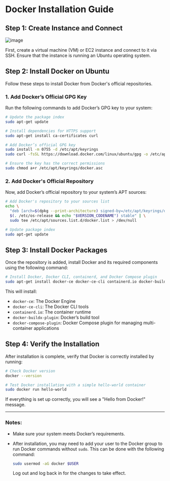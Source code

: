 # Docker Installation Guide

## Step 1: Create Instance and Connect

![image](https://github.com/user-attachments/assets/58df257c-428e-4035-ab10-6ea574078895)

First, create a virtual machine (VM) or EC2 instance and connect to it via SSH. Ensure that the instance is running an Ubuntu operating system.

## Step 2: Install Docker on Ubuntu

Follow these steps to install Docker from Docker's official repositories.

### 1. Add Docker’s Official GPG Key

Run the following commands to add Docker’s GPG key to your system:

```bash
# Update the package index
sudo apt-get update

# Install dependencies for HTTPS support
sudo apt-get install ca-certificates curl

# Add Docker’s official GPG key
sudo install -m 0755 -d /etc/apt/keyrings
sudo curl -fsSL https://download.docker.com/linux/ubuntu/gpg -o /etc/apt/keyrings/docker.asc

# Ensure the key has the correct permissions
sudo chmod a+r /etc/apt/keyrings/docker.asc
```

### 2. Add Docker's Official Repository

Now, add Docker’s official repository to your system’s APT sources:

```bash
# Add Docker's repository to your sources list
echo \
  "deb [arch=$(dpkg --print-architecture) signed-by=/etc/apt/keyrings/docker.asc] https://download.docker.com/linux/ubuntu \
  $(. /etc/os-release && echo "$VERSION_CODENAME") stable" | \
  sudo tee /etc/apt/sources.list.d/docker.list > /dev/null

# Update package index
sudo apt-get update
```

## Step 3: Install Docker Packages

Once the repository is added, install Docker and its required components using the following command:

```bash
# Install Docker, Docker CLI, containerd, and Docker Compose plugin
sudo apt-get install docker-ce docker-ce-cli containerd.io docker-buildx-plugin docker-compose-plugin
```

This will install:

- `docker-ce`: The Docker Engine
- `docker-ce-cli`: The Docker CLI tools
- `containerd.io`: The container runtime
- `docker-buildx-plugin`: Docker’s build tool
- `docker-compose-plugin`: Docker Compose plugin for managing multi-container applications

## Step 4: Verify the Installation

After installation is complete, verify that Docker is correctly installed by running:

```bash
# Check Docker version
docker --version

# Test Docker installation with a simple hello-world container
sudo docker run hello-world
```

If everything is set up correctly, you will see a "Hello from Docker!" message.

---

### Notes:
- Make sure your system meets Docker’s requirements.
- After installation, you may need to add your user to the Docker group to run Docker commands without `sudo`. This can be done with the following command:

  ```bash
  sudo usermod -aG docker $USER
  ```

  Log out and log back in for the changes to take effect.
